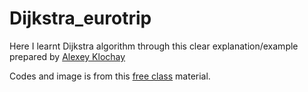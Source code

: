 # Dijkstra_eurotrip

Here I learnt Dijkstra algorithm through this clear explanation/example prepared by [Alexey Klochay](https://www.udacity.com/blog/author/alexey-klochay)

Codes and image is from this [free class](https://www.udacity.com/blog/2021/10/implementing-dijkstras-algorithm-in-python.html) material.
